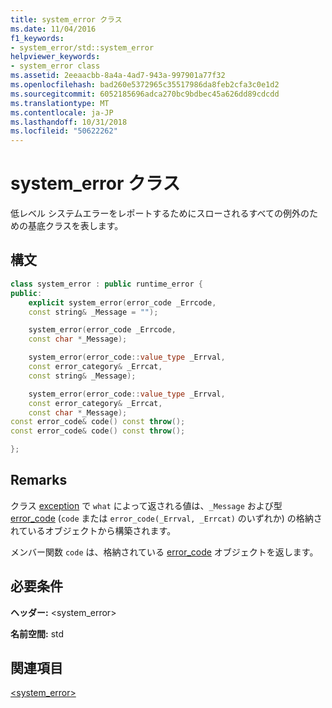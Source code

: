 ```yaml
---
title: system_error クラス
ms.date: 11/04/2016
f1_keywords:
- system_error/std::system_error
helpviewer_keywords:
- system_error class
ms.assetid: 2eeaacbb-8a4a-4ad7-943a-997901a77f32
ms.openlocfilehash: bad260e5372965c35517986da8feb2cfa3c0e1d2
ms.sourcegitcommit: 6052185696adca270bc9bdbec45a626dd89cdcdd
ms.translationtype: MT
ms.contentlocale: ja-JP
ms.lasthandoff: 10/31/2018
ms.locfileid: "50622262"
---
```

# <a name="systemerror-class"></a>system_error クラス

低レベル システムエラーをレポートするためにスローされるすべての例外のための基底クラスを表します。

## <a name="syntax"></a>構文

```cpp
class system_error : public runtime_error {
public:
    explicit system_error(error_code _Errcode,
    const string& _Message = "");

    system_error(error_code _Errcode,
    const char *_Message);

    system_error(error_code::value_type _Errval,
    const error_category& _Errcat,
    const string& _Message);

    system_error(error_code::value_type _Errval,
    const error_category& _Errcat,
    const char *_Message);
const error_code& code() const throw();
const error_code& code() const throw();

};
```

## <a name="remarks"></a>Remarks

クラス [exception](../standard-library/exception-class.md) で `what` によって返される値は、`_Message` および型 [error_code](../standard-library/error-code-class.md) (`code` または `error_code(_Errval, _Errcat)` のいずれか) の格納されているオブジェクトから構築されます。

メンバー関数 `code` は、格納されている [error_code](../standard-library/error-code-class.md) オブジェクトを返します。

## <a name="requirements"></a>必要条件

**ヘッダー:** \<system_error>

**名前空間:** std

## <a name="see-also"></a>関連項目

[<system_error>](../standard-library/system-error.md)<br/>
